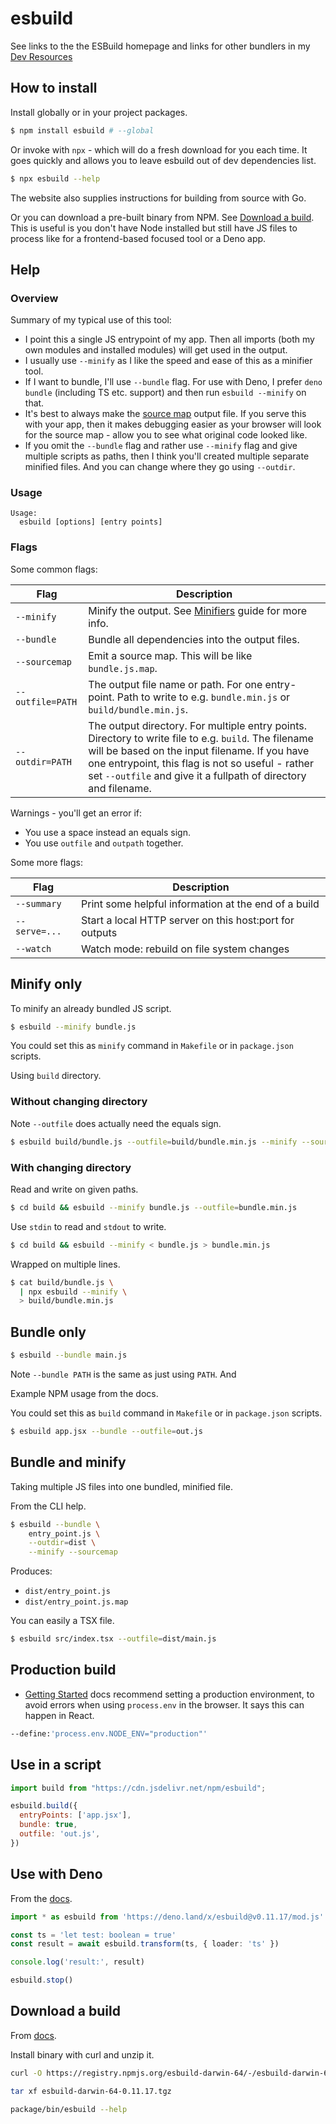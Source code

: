 # esbuild

See links to the the ESBuild homepage and links for other bundlers in my [Dev Resources](https://michaelcurrin.github.io/dev-resources/resources/javascript/bundlers.html)


## How to install

Install globally or in your project packages.

```sh
$ npm install esbuild # --global
```

Or invoke with `npx` - which will do a fresh download for you each time. It goes quickly and allows you to leave esbuild out of dev dependencies list.

```sh
$ npx esbuild --help
```

The website also supplies instructions for building from source with Go. 

Or you can download a pre-built binary from NPM. See [Download a build](https://esbuild.github.io/getting-started/#download-a-build). This is useful is you don't have Node installed but still have JS files to process like for a frontend-based focused tool or a Deno app.


## Help

### Overview

Summary of my typical use of this tool:

- I point this a single JS entrypoint of my app. Then all imports (both my own modules and installed modules) will get used in the output.
- I usually use `--minify` as I like the speed and ease of this as a minifier tool.
- If I want to bundle, I'll use `--bundle` flag. For use with Deno, I prefer `deno bundle` (including TS etc. support) and then run `esbuild --minify` on that.
- It's best to always make the [source map][] output file. If you serve this with your app, then it makes debugging easier as your browser will look for the source map - allow you to see what original code looked like.
- If you omit the `--bundle` flag and rather use `--minify` flag and give multiple scripts as paths, then I think you'll created multiple separate minified files. And you can change where they go using `--outdir`.

[source map]: https://developer.mozilla.org/en-US/docs/Tools/Debugger/How_to/Use_a_source_map

### Usage

```
Usage:
  esbuild [options] [entry points]
```

### Flags

Some common flags:

Flag | Description
---  | ---
`--minify` | Minify the output. See [Minifiers][] guide for more info.
`--bundle` | Bundle all dependencies into the output files.
`--sourcemap` | Emit a source map. This will be like `bundle.js.map`.
`--outfile=PATH` | The output file name or path. For one entry-point. Path to write to e.g. `bundle.min.js` or `build/bundle.min.js`.
`--outdir=PATH` | The output directory. For multiple entry points. Directory to write file to e.g. `build`. The filename will be based on the input filename. If you have one entrypoint, this flag is not so useful - rather set `--outfile` and give it a fullpath of directory and filename.

Warnings - you'll get an error if:

- You use a space instead an equals sign.
- You use `outfile` and `outpath` together.
 
[Minifiers]: https://michaelcurrin.github.io/dev-resources/resources/javascript/minifiers.html

Some more flags:

Flag | Description
---  | ---
`--summary`           |  Print some helpful information at the end of a build
`--serve=...`         |  Start a local HTTP server on this host:port for outputs
`--watch`             |  Watch mode: rebuild on file system changes


## Minify only

To minify an already bundled JS script.

```sh
$ esbuild --minify bundle.js
```

You could set this as `minify` command in `Makefile` or in `package.json` scripts.

Using `build` directory.

### Without changing directory

Note `--outfile` does actually need the equals sign.

```sh
$ esbuild build/bundle.js --outfile=build/bundle.min.js --minify --sourcemap
```

### With changing directory

Read and write on given paths.

```sh    
$ cd build && esbuild --minify bundle.js --outfile=bundle.min.js
```

Use `stdin` to read and `stdout` to write.

```sh
$ cd build && esbuild --minify < bundle.js > bundle.min.js
```

Wrapped on multiple lines.

```sh
$ cat build/bundle.js \
  | npx esbuild --minify \
  > build/bundle.min.js
```

            
## Bundle only

```sh
$ esbuild --bundle main.js
```

Note `--bundle PATH` is the same as just using `PATH`. And 

Example NPM usage from the docs.

You could set this as `build` command in `Makefile` or in `package.json` scripts.

```sh
$ esbuild app.jsx --bundle --outfile=out.js
```


## Bundle and minify

Taking multiple JS files into one bundled, minified file.

From the CLI help.

```sh
$ esbuild --bundle \
    entry_point.js \
    --outdir=dist \
    --minify --sourcemap
```

Produces:

- `dist/entry_point.js`
- `dist/entry_point.js.map`

You can easily a TSX file.

```sh
$ esbuild src/index.tsx --outfile=dist/main.js
```


## Production build

- [Getting Started](https://esbuild.github.io/getting-started/) docs recommend setting a production environment, to avoid errors when using `process.env` in the browser. It says this can happen in React.

```sh
--define:'process.env.NODE_ENV="production"'
```


## Use in a script

```javascript
import build from "https://cdn.jsdelivr.net/npm/esbuild";

esbuild.build({
  entryPoints: ['app.jsx'],
  bundle: true,
  outfile: 'out.js',
})
```


## Use with Deno

From the [docs](https://esbuild.github.io/getting-started/#deno).

```typescript
import * as esbuild from 'https://deno.land/x/esbuild@v0.11.17/mod.js'

const ts = 'let test: boolean = true'
const result = await esbuild.transform(ts, { loader: 'ts' })

console.log('result:', result)

esbuild.stop()
```


## Download a build

From [docs](https://esbuild.github.io/getting-started/#download-a-build).

Install binary with curl and unzip it.

```sh
curl -O https://registry.npmjs.org/esbuild-darwin-64/-/esbuild-darwin-64-0.11.17.tgz

tar xf esbuild-darwin-64-0.11.17.tgz

package/bin/esbuild --help
```
